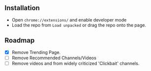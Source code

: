 ## Installation

- Open `chrome://extensions/` and enable developer mode
- Load the repo from `Load unpacked` or drag the repo onto the page.

## Roadmap
- [X] Remove Trending Page.
- [ ] Remove Recommended Channels/Videos
- [ ] Remove videos and from widely criticized 'Clickbait' channels.
